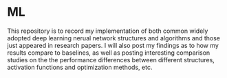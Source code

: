 # ML

This repository is to record my implementation of both common widely adopted deep learning nerual network structures and algorithms and those just appeared in research papers. I will also post my findings as to how my results compare to baselines, as well as posting interesting comparison studies on the the performance differences between different structures, activation functions and optimization methods, etc.
